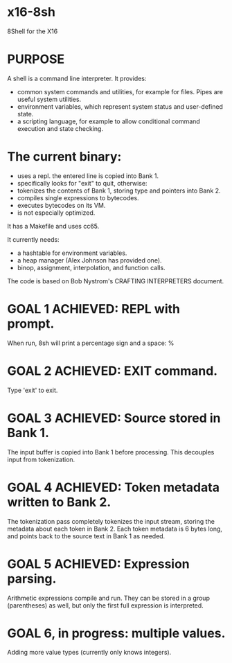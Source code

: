 # x16-8sh
8Shell for the X16

# PURPOSE
A shell is a command line interpreter. It provides:
* common system commands and utilities, for example for files.  Pipes are useful system utilities.
* environment variables, which represent system status and user-defined state.
* a scripting language, for example to allow conditional command execution and state checking.

# The current binary:
* uses a repl.  the entered line is copied into Bank 1.
* specifically looks for "exit" to quit, otherwise:
* tokenizes the contents of Bank 1, storing type and pointers into Bank 2.
* compiles single expressions to bytecodes.
* executes bytecodes on its VM.
* is not especially optimized.

It has a Makefile and uses cc65.

It currently needs:
* a hashtable for environment variables.
* a heap manager (Alex Johnson has provided one).
* binop, assignment, interpolation, and function calls.

The code is based on Bob Nystrom's CRAFTING INTERPRETERS document.

# GOAL 1 ACHIEVED: REPL with prompt.
When run, 8sh will print a percentage sign and a space:
% 

# GOAL 2 ACHIEVED: EXIT command.
Type 'exit' to exit.

# GOAL 3 ACHIEVED: Source stored in Bank 1.
The input buffer is copied into Bank 1 before processing.
This decouples input from tokenization.

# GOAL 4 ACHIEVED: Token metadata written to Bank 2.
The tokenization pass completely tokenizes the input stream,
storing the metadata about each token in Bank 2.  Each token
metadata is 6 bytes long, and points back to the source text
in Bank 1 as needed.

# GOAL 5 ACHIEVED: Expression parsing.
Arithmetic expressions compile and run.  They can be stored
in a group (parentheses) as well, but only the first full 
expression is interpreted.

# GOAL 6, in progress: multiple values.
Adding more value types (currently only knows integers).

